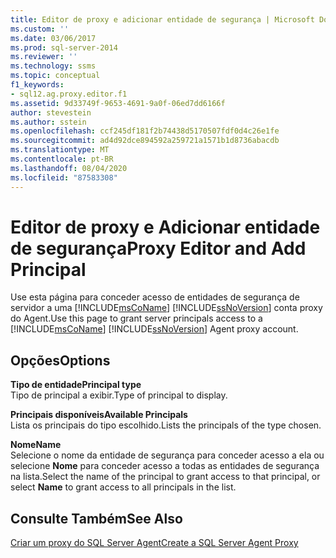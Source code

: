 ```yaml
---
title: Editor de proxy e adicionar entidade de segurança | Microsoft Docs
ms.custom: ''
ms.date: 03/06/2017
ms.prod: sql-server-2014
ms.reviewer: ''
ms.technology: ssms
ms.topic: conceptual
f1_keywords:
- sql12.ag.proxy.editor.f1
ms.assetid: 9d33749f-9653-4691-9a0f-06ed7dd6166f
author: stevestein
ms.author: sstein
ms.openlocfilehash: ccf245df181f2b74438d5170507fdf0d4c26e1fe
ms.sourcegitcommit: ad4d92dce894592a259721a1571b1d8736abacdb
ms.translationtype: MT
ms.contentlocale: pt-BR
ms.lasthandoff: 08/04/2020
ms.locfileid: "87583308"
---
```

# <a name="proxy-editor-and--add-principal"></a><span data-ttu-id="be8db-102">Editor de proxy e Adicionar entidade de segurança</span><span class="sxs-lookup"><span data-stu-id="be8db-102">Proxy Editor and  Add Principal</span></span>
  <span data-ttu-id="be8db-103">Use esta página para conceder acesso de entidades de segurança de servidor a uma [!INCLUDE[msCoName](../../includes/msconame-md.md)] [!INCLUDE[ssNoVersion](../../includes/ssnoversion-md.md)] conta proxy do Agent.</span><span class="sxs-lookup"><span data-stu-id="be8db-103">Use this page to grant server principals access to a [!INCLUDE[msCoName](../../includes/msconame-md.md)] [!INCLUDE[ssNoVersion](../../includes/ssnoversion-md.md)] Agent proxy account.</span></span>  
  
## <a name="options"></a><span data-ttu-id="be8db-104">Opções</span><span class="sxs-lookup"><span data-stu-id="be8db-104">Options</span></span>  
 <span data-ttu-id="be8db-105">**Tipo de entidade**</span><span class="sxs-lookup"><span data-stu-id="be8db-105">**Principal type**</span></span>  
 <span data-ttu-id="be8db-106">Tipo de principal a exibir.</span><span class="sxs-lookup"><span data-stu-id="be8db-106">Type of principal to display.</span></span>  
  
 <span data-ttu-id="be8db-107">**Principais disponíveis**</span><span class="sxs-lookup"><span data-stu-id="be8db-107">**Available Principals**</span></span>  
 <span data-ttu-id="be8db-108">Lista os principais do tipo escolhido.</span><span class="sxs-lookup"><span data-stu-id="be8db-108">Lists the principals of the type chosen.</span></span>  
  
 <span data-ttu-id="be8db-109">**Nome**</span><span class="sxs-lookup"><span data-stu-id="be8db-109">**Name**</span></span>  
 <span data-ttu-id="be8db-110">Selecione o nome da entidade de segurança para conceder acesso a ela ou selecione **Nome** para conceder acesso a todas as entidades de segurança na lista.</span><span class="sxs-lookup"><span data-stu-id="be8db-110">Select the name of the principal to grant access to that principal, or select **Name** to grant access to all principals in the list.</span></span>  
  
## <a name="see-also"></a><span data-ttu-id="be8db-111">Consulte Também</span><span class="sxs-lookup"><span data-stu-id="be8db-111">See Also</span></span>  
 [<span data-ttu-id="be8db-112">Criar um proxy do SQL Server Agent</span><span class="sxs-lookup"><span data-stu-id="be8db-112">Create a SQL Server Agent Proxy</span></span>](create-a-sql-server-agent-proxy.md)  
  
  

